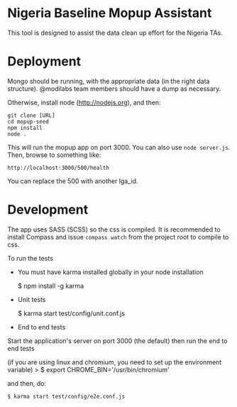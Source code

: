 # Nigeria Baseline Mopup Assistant
This tool is designed to assist the data clean up effort for the Nigeria TAs. 

# Deployment
Mongo should be running, with the appropriate data (in the right data structure). @modilabs team members should have a dump as necessary.

Otherwise, install node (http://nodejs.org), and then:

    git clone [URL]
    cd mopup-seed
    npm install
    node .

This will run the mopup app on port 3000. You can also use `node server.js`. Then, browse to something like:

    http://localhost:3000/500/health 

You can replace the 500 with another lga_id.

# Development
The app uses SASS (SCSS) so the css is compiled. It is recommended to install Compass and issue ````compass watch```` from the project root to compile to css.

To run the tests

- You must have karma installed globally in your node installation

    $ npm install -g karma

- Unit tests

    $ karma start test/config/unit.conf.js

- End to end tests

Start the application's server on port 3000 (the default) then run the end to end tests

(if you are using linux and chromium, you need to set up the environment variable)
    > $ export CHROME_BIN='/usr/bin/chromium'

and then, do:

    $ karma start test/config/e2e.conf.js

